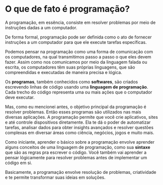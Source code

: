 # O que de fato é programação?

A programação, em essência, consiste em resolver problemas por meio de instruções dadas a um computador.

De forma formal, programação pode ser definida como o ato de fornecer instruções a um computador para que ele execute tarefas específicas.

Podemos pensar na programação como uma forma de comunicação com os computadores, na qual transmitimos passo a passo o que eles devem fazer. Assim como nos comunicamos por meio da linguagem falada ou escrita, os computadores têm suas próprias linguagens, que são compreendidas e executadas de maneira precisa e lógica.

Os **programas**, também conhecidos como **softwares**, são criados escrevendo linhas de código usando uma **linguagem de programação**. Cada trecho do código representa uma ou mais ações que o computador deve executar.

Mas, como eu mencionei antes, o objetivo principal da programação é resolver problemas. Então esses programas são utilizados nas mais diversas aplicações. A programação permite que você crie aplicativos, sites e até controle dispositivos diretamente. Ela te dá o poder de automatizar tarefas, analisar dados para obter insights avançados e resolver questões complexas em diversar áreas como ciência, negócios, jogos e muito mais.

Como iniciante, aprender o básico sobre a programação envolve aprender alguns conceitos de uma linguagem de programação, como sua **sintaxe** que são as regras pra escrever o código. Você também vai aprender a pensar lógicamente para resolver problemas antes de implementar um código em si.

Basicamente, a programação envolve resolução de problemas, criatividade e te permite transformar suas ideias em soluções.



